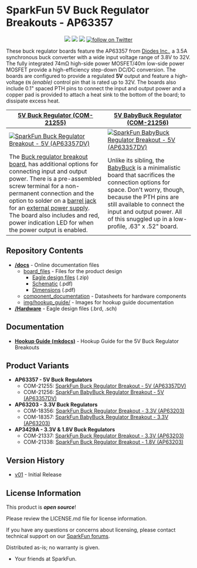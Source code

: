 SparkFun 5V Buck Regulator Breakouts - AP63357
========================================

<p align="center">
  <a href="https://github.com/sparkfun/SparkFun_Buck_Regulator_AP63357DV-7/issues" alt="Issues">
    <img src="https://img.shields.io/github/issues/sparkfun/SparkFun_Buck_Regulator_AP63357DV-7.svg" /></a>
  <a href="https://github.com/sparkfun/SparkFun_Buck_Regulator_AP63357DV-7/actions" alt="Actions">
    <img src="https://github.com/sparkfun/SparkFun_Buck_Regulator_AP63357DV-7/actions/workflows/mkdocs.yml/badge.svg" /></a>
  <a href="https://github.com/sparkfun/SparkFun_Buck_Regulator_AP63357DV-7/blob/main/LICENSE.md" alt="License">
    <img src="https://img.shields.io/badge/license-MIT-blue.svg" /></a>
  <a href="https://twitter.com/intent/follow?screen_name=sparkfun">
    <img src="https://img.shields.io/twitter/follow/sparkfun.svg?style=social&logo=twitter" alt="follow on Twitter"></a>
</p>

These buck regulator boards feature the AP63357 from [Diodes Inc.](https://www.diodes.com/), a 3.5A synchronous buck converter with a wide input voltage range of 3.8V to 32V. The fully integrated 74m&ohm; high-side power MOSFET/40m low-side power MOSFET provide a high-efficiency step-down DC/DC conversion. The boards are configured to provide a regulated **5V** output and feature a high-voltage `EN` *(enable)* control pin that is rated up to 32V. The boards also include 0.1" spaced PTH pins to connect the input and output power and a copper pad is provided to attach a heat sink to the bottom of the board; to dissipate excess heat.


| [5V Buck Regulator (COM-21255)](https://www.sparkfun.com/products/21255) | [5V BabyBuck Regulator (COM-21256)](https://www.sparkfun.com/products/21256) |
| --- | --- |
| [![SparkFun Buck Regulator Breakout - 5V (AP63357DV)](https://cdn.sparkfun.com/r/300-300/assets/parts/2/1/0/2/1/21255-_COM_SparkFun_Buck_Regulator_Breakout-_01.jpg)](https://www.sparkfun.com/products/21255) | [![SparkFun BabyBuck Regulator Breakout - 5V (AP63357DV)](https://cdn.sparkfun.com/r/300-300/assets/parts/2/1/0/2/2/21256-_COM_SparkFun_BabyBuck_Regulator_Breakout-_01.jpg)](https://www.sparkfun.com/products/21256) |
| The [Buck regulator breakout board](https://www.sparkfun.com/products/21255), has additional options for connecting input and output power. There is a pre-assembled screw terminal for a non-permanent connection and the option to solder on a [barrel jack](https://www.sparkfun.com/products/119) for an [external power supply](https://www.sparkfun.com/categories/308). The board also includes and red, power indication LED for when the power output is enabled. | Unlike its sibling, the [BabyBuck](https://www.sparkfun.com/products/21256) is a minimalistic board that sacrifices the connection options for space. Don't worry, though, because the PTH pins are still available to connect the input and output power. All of this snuggled up in a low-profile, .63" x .52" board. |

Repository Contents
-------------------

* **[/docs](/docs/)** - Online documentation files
    * [board_files](/docs/board_files/) - Files for the product design
        * [Eagle design files](/docs/board_files/eagle_files.zip) (.zip)
        * [Schematic](/docs/board_files/schematic.pdf) (.pdf)
        * [Dimensions](/docs/board_files/dimensions.pdf) (.pdf)
    * [component_documentation](/docs/component_documentation/) - Datasheets for hardware components
    * [img/hookup_guide/](/docs/img/hookup_guide/) - Images for hookup guide documentation
* **[/Hardware](/Hardware/)** - Eagle design files (.brd, .sch)

Documentation
--------------
* **[Hookup Guide (mkdocs)](http://docs.sparkfun.com/SparkFun_Buck_Regulator_AP63357DV-7/)** - Hookup Guide for the 5V Buck Regulator Breakouts

Product Variants
----------------
* **AP63357 - 5V Buck Regulators**
    * COM-21255: [SparkFun Buck Regulator Breakout - 5V (AP63357DV)](https://www.sparkfun.com/products/21255)
    * COM-21256: [SparkFun BabyBuck Regulator Breakout - 5V (AP63357DV)](https://www.sparkfun.com/products/21256)
* **AP63203 - 3.3V Buck Regulators**
    * COM-18356: [SparkFun Buck Regulator Breakout - 3.3V (AP63203)](https://www.sparkfun.com/products/18356)
    * COM-18357: [SparkFun BabyBuck Regulator Breakout - 3.3V (AP63203)](https://www.sparkfun.com/products/18357)
* **AP3429A - 3.3V & 1.8V Buck Regulators**
    * COM-21337: [SparkFun Buck Regulator Breakout - 3.3V (AP63203)](https://www.sparkfun.com/products/21337)
    * COM-21338: [SparkFun Buck Regulator Breakout - 1.8V (AP63203)](https://www.sparkfun.com/products/21338)

Version History
---------------
* [v01](https://github.com/sparkfun/SparkFun_Buck_Regulator_AP63357DV-7/releases/tag/v01) - Initial Release

License Information
-------------------

This product is _**open source**_! 

Please review the LICENSE.md file for license information. 

If you have any questions or concerns about licensing, please contact technical support on our [SparkFun forums](https://forum.sparkfun.com/viewforum.php?f=152).

Distributed as-is; no warranty is given.

- Your friends at SparkFun.
